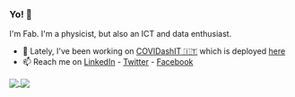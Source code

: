 ### Yo! 👋

I'm Fab. I'm a physicist, but also an ICT and data enthusiast.

- 🔭 Lately, I've been working on [COVIDashIT 🇮🇹](https://github.com/fabriziomiano/covidashit) which is deployed [here](https://www.covidash.it)
- 📫 Reach me on [LinkedIn](https://linkedin.com/in/fabriziomiano) - [Twitter](https://twitter.com/burbunzillo) - [Facebook](https://www.facebook.com/fabrizio.miano)

<a href="https://github.com/anuraghazra/github-readme-stats">
  <img align="center" src="https://github-readme-stats.vercel.app/api?username=fabriziomiano&show_icons=true" />
</a>
<a href="https://github.com/anuraghazra/github-readme-stats">
  <img align="center" src="https://github-readme-stats.vercel.app/api/top-langs/?username=fabriziomiano&show_icons=true" />
</a>
